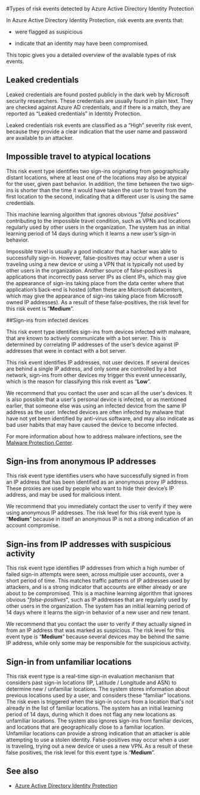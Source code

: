 <properties
    pageTitle="Types of risk events detected by Azure Active Directory Identity Protection | Microsoft Azure"
    description="This topic gives you a detailed overview of the available types of risk events in Azure Active Directory Identity Protection"
    services="active-directory"
    keywords="azure active directory identity protection, cloud app discovery, managing applications, security, risk, risk level, vulnerability, security policy"
    documentationCenter=""
    authors="markusvi"
    manager="stevenpo"
    editor=""/>

<tags
    ms.service="active-directory"
    ms.workload="identity"
    ms.tgt_pltfrm="na"
    ms.devlang="na"
    ms.topic="article"
    ms.date="03/04/2016"
    ms.author="markvi"/>

#Types of risk events detected by Azure Active Directory Identity Protection 

In Azure Active Directory Identity Protection, risk events are events that:

- were flagged as suspicious

- indicate that an identity may have been compromised. 

This topic gives you a detailed overview of the available types of risk events.


## Leaked credentials

Leaked credentials are found posted publicly in the dark web by Microsoft security researchers. These credentials are usually found in plain text. They are checked against Azure AD credentials, and if there is a match, they are reported as “Leaked credentials” in Identity Protection.

Leaked credentials risk events are classified as a “High” severity risk event, because they provide a clear indication that the user name and password are available to an attacker.

## Impossible travel to atypical locations

This risk event type identifies two sign-ins originating from geographically distant locations, where at least one of the locations may also be atypical for the user, given past behavior. In addition, the time between the two sign-ins is shorter than the time it would have taken the user to travel from the first location to the second, indicating that a different user is using the same credentials. 

This machine learning algorithm that ignores obvious "*false positives*" contributing to the impossible travel condition, such as VPNs and locations regularly used by other users in the organization.  The system has an initial learning period of 14 days during which it learns a new user’s sign-in behavior.

Impossible travel is usually a good indicator that a hacker was able to successfully sign-in. However, false-positives may occur when a user is traveling using a new device or using a VPN that is typically not used by other users in the organization. Another source of false-positives is applications that incorrectly pass server IPs as client IPs, which may give the appearance of sign-ins taking place from the data center where that application’s back-end is hosted (often these are Microsoft datacenters, which may give the appearance of sign-ins taking place from Microsoft owned IP addresses). As a result of these false-positives, the risk level for this risk event is “**Medium**”.

##Sign-ins from infected devices

This risk event type identifies sign-ins from devices infected with malware, that are known to actively communicate with a bot server. This is determined by correlating IP addresses of the user’s device against IP addresses that were in contact with a bot server. 

This risk event identifies IP addresses, not user devices. If several devices are behind a single IP address, and only some are controlled by a bot network, sign-ins from other devices my trigger this event unnecessarily, which is the reason for classifying this risk event as “**Low**”.  

We recommend that you contact the user and scan all the user's devices. It is also possible that a user's personal device is infected, or as mentioned earlier, that someone else was using an infected device from the same IP address as the user. Infected devices are often infected by malware that have not yet been identified by anti-virus software, and may also indicate as bad user habits that may have caused the device to become infected.

For more information about how to address malware infections, see the [Malware Protection Center](http://go.microsoft.com/fwlink/?linkid=335773&clcid=0x409).


## Sign-ins from anonymous IP addresses

This risk event type identifies users who have successfully signed in from an IP address that has been identified as an anonymous proxy IP address. These proxies are used by people who want to hide their device’s IP address, and may be used for malicious intent.

We recommend that you immediately contact the user to verify if they were using anonymous IP addresses. The risk level for this risk event type is “**Medium**” because in itself an anonymous IP is not a strong indication of an account compromise.

## Sign-ins from IP addresses with suspicious activity

This risk event type identifies IP addresses from which a high number of failed sign-in attempts were seen, across multiple user accounts, over a short period of time. This matches traffic patterns of IP addresses used by attackers, and is a strong indicator that accounts are either already or are about to be compromised. This is a machine learning algorithm that ignores obvious "*false-positives*", such as IP addresses that are regularly used by other users in the organization.  The system has an initial learning period of 14 days where it learns the sign-in behavior of a new user and new tenant.

We recommend that you contact the user to verify if they actually signed in from an IP address that was marked as suspicious. The risk level for this event type is “**Medium**” because several devices may be behind the same IP address, while only some may be responsible for the suspicious activity. 


## Sign-in from unfamiliar locations

This risk event type is a real-time sign-in evaluation mechanism that considers past sign-in locations (IP, Latitude / Longitude and ASN) to determine new / unfamiliar locations. The system stores information about previous locations used by a user, and considers these “familiar” locations. The risk even is triggered when the sign-in occurs from a location that's not already in the list of familiar locations. The system has an initial learning period of 14 days, during which it does not flag any new locations as unfamiliar locations. The system also ignores sign-ins from familiar devices, and locations that are geographically close to a familiar location. <br>
Unfamiliar locations can provide a strong indication that an attacker is able attempting to use a stolen identity. False-positives may occur when a user is traveling, trying out a new device or uses a new VPN. As a result of these false positives, the risk level for this event type is “**Medium**”.





## See also

- [Azure Active Directory Identity Protection](active-directory-identityprotection.md)




<!--HONumber=Apr16_HO1-->


